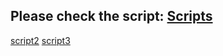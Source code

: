 Please check the script: [Scripts](https://htmlpreview.github.io/?https://github.com/qiangh06/Setaria-pan-genome/blob/main/Population%20genomic%20and%20Demographic%20inference/Scripts.html)
-----
[script2](http://www.baidu.com)
[script3](https://www.cnblogs.com/longronglang/p/8453047.html)
